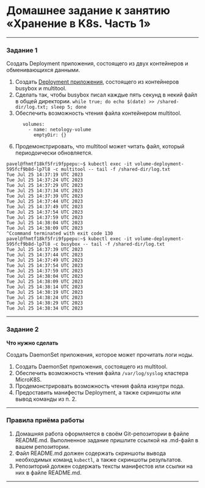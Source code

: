 # Домашнее задание к занятию «Хранение в K8s. Часть 1»

------

### Задание 1 

Создать Deployment приложения, состоящего из двух контейнеров и обменивающихся данными.

1. Создать [Deployment приложения](https://github.com/omega-pasha/kuber-homeworks/blob/main/2.1/volume-deployment.yaml), состоящего из контейнеров busybox и multitool.
2. Сделать так, чтобы busybox писал каждые пять секунд в некий файл в общей директории.
`while true; do echo $(date) >> /shared-dir/log.txt; sleep 5; done`
4. Обеспечить возможность чтения файла контейнером multitool.
```
      volumes:
        - name: netology-volume
          emptyDir: {}
```
6. Продемонстрировать, что multitool может читать файл, который периодоически обновляется.
```
pavel@fhmtf18kf5fri9fppepu:~$ kubectl exec -it volume-deployment-595fcf9b8d-lp7l8 -c multitool -- tail -f /shared-dir/log.txt
Tue Jul 25 14:37:19 UTC 2023
Tue Jul 25 14:37:24 UTC 2023
Tue Jul 25 14:37:29 UTC 2023
Tue Jul 25 14:37:34 UTC 2023
Tue Jul 25 14:37:39 UTC 2023
Tue Jul 25 14:37:44 UTC 2023
Tue Jul 25 14:37:49 UTC 2023
Tue Jul 25 14:37:54 UTC 2023
Tue Jul 25 14:37:59 UTC 2023
Tue Jul 25 14:38:04 UTC 2023
Tue Jul 25 14:38:09 UTC 2023
^Ccommand terminated with exit code 130
pavel@fhmtf18kf5fri9fppepu:~$ kubectl exec -it volume-deployment-595fcf9b8d-lp7l8 -c busybox -- tail -f /shared-dir/log.txt
Tue Jul 25 14:37:39 UTC 2023
Tue Jul 25 14:37:44 UTC 2023
Tue Jul 25 14:37:49 UTC 2023
Tue Jul 25 14:37:54 UTC 2023
Tue Jul 25 14:37:59 UTC 2023
Tue Jul 25 14:38:04 UTC 2023
Tue Jul 25 14:38:09 UTC 2023
Tue Jul 25 14:38:14 UTC 2023
Tue Jul 25 14:38:19 UTC 2023
Tue Jul 25 14:38:24 UTC 2023
Tue Jul 25 14:38:29 UTC 2023
Tue Jul 25 14:38:34 UTC 2023
```

------

### Задание 2

**Что нужно сделать**

Создать DaemonSet приложения, которое может прочитать логи ноды.

1. Создать DaemonSet приложения, состоящего из multitool.
2. Обеспечить возможность чтения файла `/var/log/syslog` кластера MicroK8S.
3. Продемонстрировать возможность чтения файла изнутри пода.
4. Предоставить манифесты Deployment, а также скриншоты или вывод команды из п. 2.

------

### Правила приёма работы

1. Домашняя работа оформляется в своём Git-репозитории в файле README.md. Выполненное задание пришлите ссылкой на .md-файл в вашем репозитории.
2. Файл README.md должен содержать скриншоты вывода необходимых команд `kubectl`, а также скриншоты результатов.
3. Репозиторий должен содержать тексты манифестов или ссылки на них в файле README.md.

------
